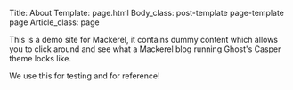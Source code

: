 Title: About
Template: page.html
Body_class: post-template page-template page
Article_class: page

This is a demo site for Mackerel, it contains dummy content which allows you to click around and see what a Mackerel blog running Ghost's Casper theme looks like.

We use this for testing and for reference!

